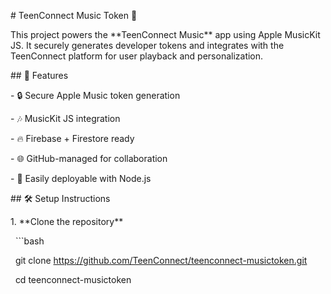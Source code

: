 \# TeenConnect Music Token 🎵



This project powers the \*\*TeenConnect Music\*\* app using Apple MusicKit JS. It securely generates developer tokens and integrates with the TeenConnect platform for user playback and personalization.



\## 🚀 Features

\- 🔒 Secure Apple Music token generation

\- 🎶 MusicKit JS integration

\- 🔥 Firebase + Firestore ready

\- 🌐 GitHub-managed for collaboration

\- 🌱 Easily deployable with Node.js



\## 🛠️ Setup Instructions



1\. \*\*Clone the repository\*\*

&nbsp;  ```bash

&nbsp;  git clone https://github.com/TeenConnect/teenconnect-musictoken.git

&nbsp;  cd teenconnect-musictoken



